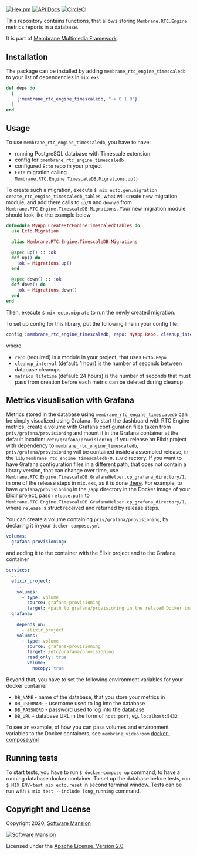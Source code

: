 # 

[![Hex.pm](https://img.shields.io/hexpm/v/membrane_rtc_engine_timescaledb.svg)](https://hex.pm/packages/membrane_rtc_engine_timescaledb)
[![API Docs](https://img.shields.io/badge/api-docs-yellow.svg?style=flat)](https://hexdocs.pm/membrane_rtc_engine_timescaledb)
[![CircleCI](https://circleci.com/gh/membraneframework/membrane_rtc_engine_timescaledb.svg?style=svg)](https://circleci.com/gh/membraneframework/membrane_rtc_engine_timescaledb)

This repository contains functions, that allows storing `Membrane.RTC.Engine` metrics reports in a database.

It is part of [Membrane Multimedia Framework](https://membraneframework.org).

## Installation

The package can be installed by adding `membrane_rtc_engine_timescaledb` to your list of dependencies in `mix.exs`:

```elixir
def deps do
  [
    {:membrane_rtc_engine_timescaledb, "~> 0.1.0"}
  ]
end
```

## Usage

To use `membrane_rtc_engine_timescaledb`, you have to have: 
 * running PostgreSQL database with Timescale extension
 * config for `:membrane_rtc_engine_timescaledb`
 * configured `Ecto` repo in your project
 * `Ecto` migration calling `Membrane.RTC.Engine.TimescaleDB.Migrations.up()` 

To create such a migration, execute `$ mix ecto.gen.migration create_rtc_engine_timescaledb_tables`, what will create new migration module, and add there calls to `up/0` and `down/0` from `Membrane.RTC.Engine.TimescaleDB.Migrations`. Your new migration module should look like the example below
```elixir
defmodule MyApp.CreateRtcEngineTimescaledbTables do
  use Ecto.Migration

  alias Membrane.RTC.Engine.TimescaleDB.Migrations

  @spec up() :: :ok
  def up() do
    :ok = Migrations.up()
  end

  @spec down() :: :ok
  def down() do
    :ok = Migrations.down()
  end
end
```
Then, execute `$ mix ecto.migrate` to run the newly created migration.

To set up config for this library, put the following line in your config file: 
```elixir
config :membrane_rtc_engine_timescaledb, repo: MyApp.Repo, cleanup_interval: 60 * 60, metrics_lifetime: 60 * 60 * 24
```
where 
 * `repo` (required) is a module in your project, that uses `Ecto.Repo`
 * `cleanup_interval` (default: 1 hour) is the number of seconds between database cleanups 
 * `metrics_lifetime` (default: 24 hours) is the number of seconds that must pass from creation before each metric can be deleted during cleanup

## Metrics visualisation with Grafana

Metrics stored in the database using `membrane_rtc_engine_timescaledb` can be simply visualized using Grafana.
To start the dashboard with RTC Engine metrics, create a volume with Grafana configuration files taken from `priv/grafana/provisioning` and mount it in the Grafana container at the default location: `/etc/grafana/provisioning`. 
If you release an Elixir project with dependency to `membrane_rtc_engine_timescaledb`, `priv/grafana/provisioning` will be contained inside a assembled release, in the `lib/membrane_rtc_engine_timescaledb-0.1.0` directory. 
If you want to have Grafana configuration files in a different path, that does not contain a library version, that can change over time, use `Membrane.RTC.Engine.TimescaleDB.GrafanaHelper.cp_grafana_directory/1`, in one of the release steps in `mix.exs`, as it is done [there](https://github.com/membraneframework/membrane_videoroom/blob/dac1bf06d7130116da038f3b33ff4dc4641a18c6/mix.exs#L15). 
For example, to have `grafana/provisioning` in the `/app` directory in the Docker image of your Elixir project, pass `release.path` to `Membrane.RTC.Engine.TimescaleDB.GrafanaHelper.cp_grafana_directory/1`, where `release` is struct received and returned by release steps.

You can create a volume containing `priv/grafana/provisioning`, by declaring it in your `docker-compose.yml` 
```yml
volumes: 
  grafana-provisioning:
```
and adding it to the container with the Elixir project and to the Grafana container
```yml
services: 
  ...
  elixir_project:
    ...
    volumes: 
      - type: volume
        source: grafana-provisioning
        target: <path to grafana/provisioning in the related Docker image>
  grafana:
    ...
    depends_on: 
      - elixir_project
    volumes:
      - type: volume
        source: grafana-provisioning
        target: /etc/grafana/provisioning
        read_only: true
        volume:
          nocopy: true
```

Beyond that, you have to set the following environment variables for your docker container
 * `DB_NAME` - name of the database, that you store your metrics in
 * `DB_USERNAME` - username used to log into the database
 * `DB_PASSWORD` - password used to log into the database
 * `DB_URL` - database URL in the form of `host:port`, eg. `localhost:5432`

To see an example, of how you can pass volumes and environment variables to the Docker containers, see `membrane_videoroom` [docker-compose.yml](https://github.com/membraneframework/membrane_videoroom/blob/metrics-visualisation/docker-compose.yml)

## Running tests

To start tests, you have to run `$ docker-compose up` command, to have a running database docker container. To set up the database before tests, run `$ MIX_ENV=test mix ecto.reset` in second terminal window. Tests can be run with `$ mix test --include long_running` command.

## Copyright and License

Copyright 2020, [Software Mansion](https://swmansion.com/?utm_source=git&utm_medium=readme&utm_campaign=membrane_template_plugin)

[![Software Mansion](https://logo.swmansion.com/logo?color=white&variant=desktop&width=200&tag=membrane-github)](https://swmansion.com/?utm_source=git&utm_medium=readme&utm_campaign=membrane_template_plugin)

Licensed under the [Apache License, Version 2.0](LICENSE)

